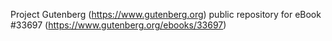 Project Gutenberg (https://www.gutenberg.org) public repository for eBook #33697 (https://www.gutenberg.org/ebooks/33697)
